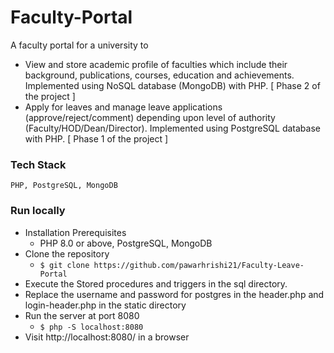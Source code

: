 # Faculty-Portal
A faculty portal for a university to
- View and store academic profile of faculties which include their background, publications, courses, education and achievements. Implemented using NoSQL database (MongoDB) with PHP. [ Phase 2 of the project ]
- Apply for leaves and manage leave applications (approve/reject/comment) depending upon level of authority (Faculty/HOD/Dean/Director). Implemented using PostgreSQL database with PHP. [ Phase 1 of the project ]

### Tech Stack
	PHP, PostgreSQL, MongoDB

### Run locally
- Installation Prerequisites
	-	PHP 8.0 or above, PostgreSQL, MongoDB
- Clone the repository
	-	``` $ git clone https://github.com/pawarhrishi21/Faculty-Leave-Portal ```
- Execute the Stored procedures and triggers in the sql directory.
- Replace the username and password for postgres in the header.php and login-header.php in the static directory
- Run the server at port 8080
	-	``` $ php -S localhost:8080 ```
- Visit http://localhost:8080/ in a browser

